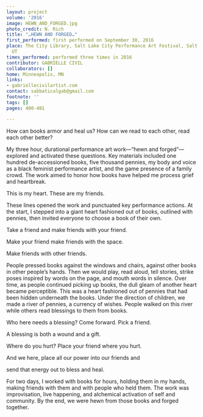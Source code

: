 ```yaml
---
layout: project
volume: '2016'
image: HEWN_AND_FORGED.jpg
photo_credit: N. Rich
title: "…HEWN AND FORGED…"
first_performed: first performed on September 30, 2016
place: The City Library, Salt Lake City Performance Art Festival, Salt Lake City,
  UT
times_performed: performed three times in 2016
contributor: GABRIELLE CIVIL
collaborators: []
home: Minneapolis, MN
links:
- gabriellecivilartist.com
contact: sabbaticalgab@gmail.com
footnote: ''
tags: []
pages: 400-401

---
```


How can books armor and heal us? How can we read to each other, read each other better?

My three hour, durational performance art work—“hewn and forged”—explored and activated these questions. Key materials included one hundred de-accessioned books, five thousand pennies, my body and voice as a black feminist performance artist, and the game presence of a family crowd. The work aimed to honor how books have helped me process grief and heartbreak.

This is my heart. These are my friends.

These lines opened the work and punctuated key performance actions. At the start, I stepped into a giant heart fashioned out of books, outlined with pennies, then invited everyone to choose a book of their own.

Take a friend and make friends with your friend.

Make your friend make friends with the space.

Make friends with other friends.

People pressed books against the windows and chairs, against other books in other people’s hands. Then we would play, read aloud, tell stories, strike poses inspired by words on the page, and mouth words in silence. Over time, as people continued picking up books, the dull gleam of another heart became perceptible. This was a heart fashioned out of pennies that had been hidden underneath the books. Under the direction of children, we made a river of pennies, a currency of wishes. People walked on this river while others read blessings to them from books.

Who here needs a blessing? Come forward. Pick a friend.

A blessing is both a wound and a gift.

Where do you hurt? Place your friend where you hurt.

And we here, place all our power into our friends and

send that energy out to bless and heal.

For two days, I worked with books for hours, holding them in my hands, making friends with them and with people who held them. The work was improvisation, live happening, and alchemical activation of self and community. By the end, we were hewn from those books and forged together.
